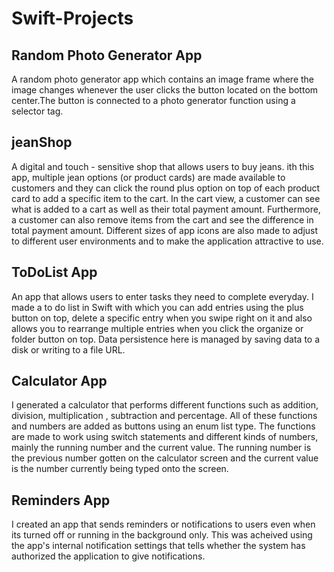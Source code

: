 # Swift-Projects

## Random Photo Generator App

A random photo generator app which contains an image frame where the image changes whenever the user clicks the button located on the bottom center.The button is connected to a photo generator function using a selector tag.

## jeanShop

A digital and touch - sensitive shop that allows users to buy jeans. ith this app, multiple jean options (or product cards) are made available to customers and they can click the round plus option on top of each product card to add a specific item to the cart. In the cart view, a customer can see what is added to a cart as well as their total payment amount. Furthermore, a customer can also remove items from the cart and see the difference in total payment amount. Different sizes of app icons are also made to adjust to different user environments and to make the application attractive to use. 

## ToDoList App

An app that allows users to enter tasks they need to complete everyday. I made a to do list in Swift with which you can add entries using the plus button on top, delete a specific entry when you swipe right on it and also allows you to rearrange multiple entries when you click the organize or folder button on top. Data persistence here is managed by saving data to a disk or writing to a file URL. 

## Calculator App

I generated a calculator that performs different functions such as addition, division, multiplication , subtraction and percentage. All of these functions and numbers are added as buttons using an enum list type. The functions are made to work using switch statements and different kinds of numbers, mainly the running number and the current value. The running number is the previous number gotten on the calculator screen and the current value is the number currently being typed onto the screen.

## Reminders App

I created an app that sends reminders or notifications to users even when its turned off or running in the background only. This was acheived using the app's internal notification settings that tells whether the system has authorized the application to give notifications. 

